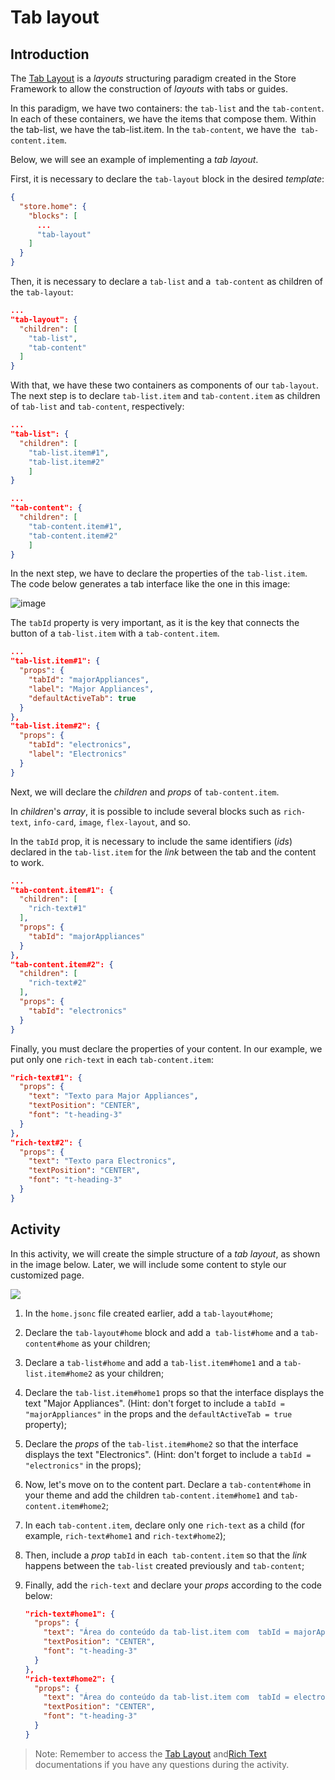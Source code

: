 # Tab layout

## Introduction

The [Tab Layout](https://developers.vtex.com/docs/vtex-tab-layout#tab-layout) is a _layouts_ structuring paradigm created in the Store Framework to allow the construction of _layouts_ with tabs or guides.

In this paradigm, we have two containers: the `tab-list` and the `tab-content`. In each of these containers, we have the items that compose them. Within the tab-list, we have the tab-list.item. In the `tab-content`, we have the` tab-content.item`.

Below, we will see an example of implementing a _tab layout_.

First, it is necessary to declare the `tab-layout` block in the desired _template_:

```json
{
  "store.home": {
    "blocks": [
      ...
      "tab-layout"
    ]
  }
}

```

Then, it is necessary to declare a `tab-list` and a` tab-content` as children of the `tab-layout`:

```json
...
"tab-layout": {
  "children": [
    "tab-list",
    "tab-content"
  ]
}
```


With that, we have these two containers as components of our `tab-layout`. The next step is to declare `tab-list.item` and `tab-content.item` as children of `tab-list` and `tab-content`, respectively:


```json
...
"tab-list": {
  "children": [
    "tab-list.item#1",
    "tab-list.item#2"
    ]
}
```

```json
...
"tab-content": {
  "children": [
    "tab-content.item#1",
    "tab-content.item#2"
    ]
}
```

In the next step, we have to declare the properties of the `tab-list.item`. The code below generates a tab interface like the one in this image:

![image](https://user-images.githubusercontent.com/18701182/90059099-076f0c00-dcb9-11ea-918d-664761c34f3a.png)


The `tabId` property is very important, as it is the key that connects the button of a `tab-list.item` with a `tab-content.item`.

```json
...
"tab-list.item#1": {
  "props": {
    "tabId": "majorAppliances",
    "label": "Major Appliances",
    "defaultActiveTab": true
  }
},
"tab-list.item#2": {
  "props": {
    "tabId": "electronics",
    "label": "Electronics"
  }
}
```

Next, we will declare the _children_ and _props_ of `tab-content.item`.

In _children_'s _array_, it is possible to include several blocks such as `rich-text`, `info-card`, `image`, `flex-layout`, and so.

In the `tabId` prop, it is necessary to include the same identifiers (_ids_) declared in the `tab-list.item` for the _link_ between the tab and the content to work.


```json
...
"tab-content.item#1": {
  "children": [
    "rich-text#1"
  ],
  "props": {
    "tabId": "majorAppliances"
  }
},
"tab-content.item#2": {
  "children": [
    "rich-text#2"
  ],
  "props": {
    "tabId": "electronics"
  }
}
```

Finally, you must declare the properties of your content. In our example, we put only one `rich-text` in each `tab-content.item`:

```json
"rich-text#1": {
  "props": {
    "text": "Texto para Major Appliances",
    "textPosition": "CENTER",
    "font": "t-heading-3"
  }
},
"rich-text#2": {
  "props": {
    "text": "Texto para Electronics",
    "textPosition": "CENTER",
    "font": "t-heading-3"
  }
}
```

## Activity

In this activity, we will create the simple structure of a _tab layout_, as shown in the image below. Later, we will include some content to style our customized page.

![](https://appliancetheme.vteximg.com.br/arquivos/tarefa-tab-layout.png)

1. In the `home.jsonc` file created earlier, add a `tab-layout#home`;
2. Declare the `tab-layout#home` block and add a` tab-list#home` and a `tab-content#home` as your children;
3. Declare a `tab-list#home` and add a `tab-list.item#home1` and a `tab-list.item#home2` as your children;
4. Declare the `tab-list.item#home1` props so that the interface displays the text "Major Appliances". (Hint: don't forget to include a `tabId = "majorAppliances"` in the props and the `defaultActiveTab = true` property);
5. Declare the _props_ of the `tab-list.item#home2` so that the interface displays the text "Electronics". (Hint: don't forget to include a `tabId = "electronics"` in the props);
6. Now, let's move on to the content part. Declare a `tab-content#home` in your theme and add the children `tab-content.item#home1` and `tab-content.item#home2`;
7. In each `tab-content.item`, declare only one `rich-text` as a child (for example, `rich-text#home1` and `rich-text#home2`);
8. Then, include a _prop_ `tabId` in each` tab-content.item` so that the _link_ happens between the `tab-list` created previously and `tab-content`;
9. Finally, add the `rich-text` and declare your _props_ according to the code below:
  
    ```json
    "rich-text#home1": {
      "props": {
        "text": "Área do conteúdo da tab-list.item com  tabId = majorAppliances",
        "textPosition": "CENTER",
        "font": "t-heading-3"
      }
    },
    "rich-text#home2": {
      "props": {
        "text": "Área do conteúdo da tab-list.item com  tabId = electronics",
        "textPosition": "CENTER",
        "font": "t-heading-3"
      }
    }
    ```
  
> Note: Remember to access the [Tab Layout](https://vtex.io/docs/components/layout/vtex.tab-layout) and[Rich Text](https://vtex.io/docs/components/all/vtex.rich-text/) documentations if you have any questions during the activity.
